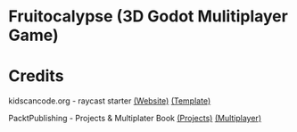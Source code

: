 # Fruitocalypse (3D Godot Mulitiplayer Game)

# Credits

kidscancode.org - raycast starter [(Website)](https://kidscancode.org/godot_recipes/4.x/) [(Template)](https://github.com/godotrecipes/3d_shoot_raycasts)

PacktPublishing - Projects & Multiplater Book [(Projects)](https://github.com/PacktPublishing/Godot-4-Game-Development-Projects-Second-Edition) [(Multiplayer)](https://github.com/PacktPublishing/The-Essential-Guide-to-Creating-Multiplayer-Games-with-Godot-4.0)
